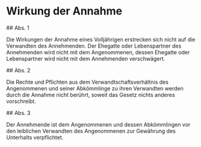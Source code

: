 # Wirkung der Annahme



\#\# Abs. 1

 Die Wirkungen der Annahme eines Volljährigen erstrecken sich nicht auf die Verwandten des Annehmenden. Der Ehegatte oder Lebenspartner des Annehmenden wird nicht mit dem Angenommenen, dessen Ehegatte oder Lebenspartner wird nicht mit dem Annehmenden verschwägert.

\#\# Abs. 2

 Die Rechte und Pflichten aus dem Verwandtschaftsverhältnis des Angenommenen und seiner Abkömmlinge zu ihren Verwandten werden durch die Annahme nicht berührt, soweit das Gesetz nichts anderes vorschreibt.

\#\# Abs. 3

 Der Annehmende ist dem Angenommenen und dessen Abkömmlingen vor den leiblichen Verwandten des Angenommenen zur Gewährung des Unterhalts verpflichtet. 

